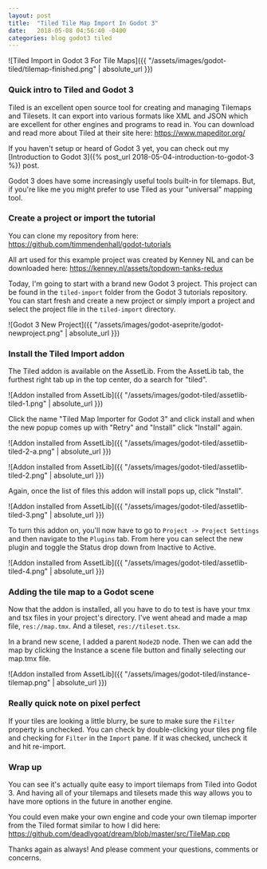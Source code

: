 ```yaml
---
layout: post
title:  "Tiled Tile Map Import In Godot 3"
date:   2018-05-08 04:56:40 -0400
categories: blog godot3 tiled
---
```


![Tiled Import in Godot 3 For Tile Maps]({{ "/assets/images/godot-tiled/tilemap-finished.png" | absolute_url }})

### Quick intro to Tiled and Godot 3

Tiled is an excellent open source tool for creating and managing Tilemaps and
Tilesets.  It can export into various formats like XML and JSON which are
excellent for other engines and programs to read in.  You can download and read
more about Tiled at their site here: <https://www.mapeditor.org/>

If you haven't setup or heard of Godot 3 yet, you can check out my [Introduction to Godot
3]({% post_url 2018-05-04-introduction-to-godot-3 %}) post.

Godot 3 does have some increasingly useful tools built-in for tilemaps.  But, if
you're like me you might prefer to use Tiled as your "universal" mapping tool.

### Create a project or import the tutorial

You can clone my repository from here: <https://github.com/timmendenhall/godot-tutorials>

All art used for this example project was created by Kenney NL and can be
downloaded here: <https://kenney.nl/assets/topdown-tanks-redux>

Today, I'm going to start with a brand new Godot 3 project.  This project can be
found in the `tiled-import` folder from the Godot 3 tutorials repository.
You can start fresh and create a new project or simply import a project and
select the project file in the `tiled-import` directory.

![Godot 3 New Project]({{ "/assets/images/godot-aseprite/godot-newproject.png" | absolute_url }})

### Install the Tiled Import addon

The Tiled addon is available on the AssetLib.  From the AssetLib tab, the
furthest right tab up in the top center, do a search for "tiled".

![Addon installed from AssetLib]({{ "/assets/images/godot-tiled/assetlib-tiled-1.png" | absolute_url }})

Click the name "Tiled Map Importer for Godot 3" and click install and when the
new popup comes up with "Retry" and "Install" click "Install" again.

![Addon installed from AssetLib]({{ "/assets/images/godot-tiled/assetlib-tiled-2-a.png" | absolute_url }})

![Addon installed from AssetLib]({{ "/assets/images/godot-tiled/assetlib-tiled-2.png" | absolute_url }})

Again, once the list of files this addon will install pops up, click "Install".

![Addon installed from AssetLib]({{ "/assets/images/godot-tiled/assetlib-tiled-3.png" | absolute_url }})

To turn this addon on, you'll now have to go to `Project -> Project Settings`
and then navigate to the `Plugins` tab.  From here you can select the new plugin
and toggle the Status drop down from Inactive to Active.

![Addon installed from AssetLib]({{ "/assets/images/godot-tiled/assetlib-tiled-4.png" | absolute_url }})

### Adding the tile map to a Godot scene

Now that the addon is installed, all you have to do to test is have your tmx and
tsx files in your project's directory.  I've went ahead and made a map file, `res://map.tmx`.  And a tileset, `res://tileset.tsx`.

In a brand new scene, I added a parent `Node2D` node.  Then we can add the map
by clicking the Instance a scene file button and finally selecting our map.tmx
file.

![Addon installed from AssetLib]({{ "/assets/images/godot-tiled/instance-tilemap.png" | absolute_url }})

### Really quick note on pixel perfect

If your tiles are looking a little blurry, be sure to make sure the `Filter`
property is unchecked.  You can check by double-clicking your tiles png file and
checking for `Filter` in the `Import` pane.  If it was checked, uncheck it and
hit re-import.

### Wrap up

You can see it's actually quite easy to import tilemaps from Tiled into Godot 3.
And having all of your tilemaps and tilesets made this way allows you to have
more options in the future in another engine.

You could even make your own
engine and code your own tilemap importer from the Tiled format similar to how I
did here: <https://github.com/deadlygoat/dream/blob/master/src/TileMap.cpp>

Thanks again as always!  And please comment your questions, comments or concerns.
